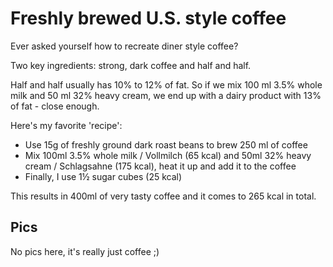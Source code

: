 Freshly brewed U.S. style coffee
================================

Ever asked yourself how to recreate diner style coffee?

Two key ingredients: strong, dark coffee and half and half.

Half and half usually has 10% to 12% of fat. So if we mix 100 ml 3.5% whole milk and 50 ml 32% heavy cream, we end up with a dairy product with 13% of fat - close enough.

Here's my favorite 'recipe':

* Use 15g of freshly ground dark roast beans to brew 250 ml of coffee
* Mix 100ml 3.5% whole milk / Vollmilch (65 kcal) and 50ml 32% heavy cream / Schlagsahne (175 kcal), heat it up and add it to the coffee
* Finally, I use 1½ sugar cubes (25 kcal)

This results in 400ml of very tasty coffee and it comes to 265 kcal in total.

## Pics

No pics here, it's really just coffee ;)
